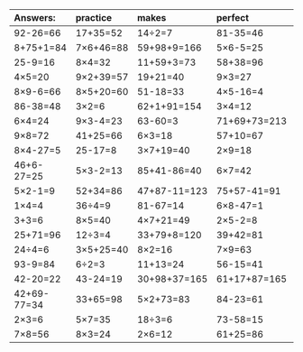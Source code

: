 | Answers: | practice | makes | perfect | ! |
| :--- | :--- | :--- | :--- | :--- |
| 92-26=66 | 17+35=52 | 14÷2=7 | 81-35=46 | 5×2=10 | 
| 8+75+1=84 | 7×6+46=88 | 59+98+9=166 | 5×6-5=25 | 7×3-15=6 | 
| 25-9=16 | 8×4=32 | 11+59+3=73 | 58+38=96 | 5×2+39=49 | 
| 4×5=20 | 9×2+39=57 | 19+21=40 | 9×3=27 | 3×7=21 | 
| 8×9-6=66 | 8×5+20=60 | 51-18=33 | 4×5-16=4 | 9×5=45 | 
| 86-38=48 | 3×2=6 | 62+1+91=154 | 3×4=12 | 2×2-1=3 | 
| 6×4=24 | 9×3-4=23 | 63-60=3 | 71+69+73=213 | 28+69-40=57 | 
| 9×8=72 | 41+25=66 | 6×3=18 | 57+10=67 | 2×5=10 | 
| 8×4-27=5 | 25-17=8 | 3×7+19=40 | 2×9=18 | 77+88+68=233 | 
| 46+6-27=25 | 5×3-2=13 | 85+41-86=40 | 6×7=42 | 5×5-4=21 | 
| 5×2-1=9 | 52+34=86 | 47+87-11=123 | 75+57-41=91 | 2×7=14 | 
| 1×4=4 | 36÷4=9 | 81-67=14 | 6×8-47=1 | 5×1=5 | 
| 3+3=6 | 8×5=40 | 4×7+21=49 | 2×5-2=8 | 7×6+63=105 | 
| 25+71=96 | 12÷3=4 | 33+79+8=120 | 39+42=81 | 79+8=87 | 
| 24÷4=6 | 3×5+25=40 | 8×2=16 | 7×9=63 | 49+1=50 | 
| 93-9=84 | 6÷2=3 | 11+13=24 | 56-15=41 | 7×4=28 | 
| 42-20=22 | 43-24=19 | 30+98+37=165 | 61+17+87=165 | 2×8+56=72 | 
| 42+69-77=34 | 33+65=98 | 5×2+73=83 | 84-23=61 | 83+6=89 | 
| 2×3=6 | 5×7=35 | 18÷3=6 | 73-58=15 | 34+81+43=158 | 
| 7×8=56 | 8×3=24 | 2×6=12 | 61+25=86 | 4×9=36 | 
